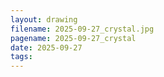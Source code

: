 ```yaml
---
layout: drawing
filename: 2025-09-27_crystal.jpg
pagename: 2025-09-27_crystal
date: 2025-09-27
tags:
---
```

